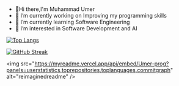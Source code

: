 ### 
- 👋Hi there,I'm Muhammad Umer 
- 🔭 I’m currently working on Improving my programming skills
- 🌱 I’m currently learning Software Engineering
- 👀 I’m interested in Software Development and AI



[![Top Langs](https://github-readme-stats.vercel.app/api/top-langs/?username=Umer-prog&layout=compact&theme=vision-friendly-dark)](https://github.com/anuraghazra/github-readme-stats)




[![GitHub Streak](http://github-readme-streak-stats.herokuapp.com/?user=Umer-prog&theme=dark&background=000000)](https://git.io/streak-stats)





<img src="https://myreadme.vercel.app/api/embed/Umer-prog?panels=userstatistics,toprepositories,toplanguages,commitgraph" alt="reimaginedreadme" />
